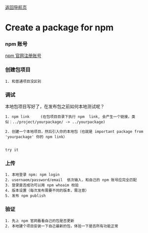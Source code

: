 [返回导航页](https://cqzhen.github.io/blog.html "导航页面")

#  Create a package for npm

### npm 账号

[npm 官网注册账号](https://www.npmjs.com/)

### 创建包项目

    1. 和普通项目没区别

### 调试
本地包项目写好了，在发布包之前如何本地测试呢？

    1. npm link     (在包项目目录下执行 npm  link, 会产生一个链接，类似：../project/yourpackage/ -> ../yourpackage)
    
    2. 创建一个本地项目，然后引入你的本地包（也就是 important package from 'yourpackage' 你的 npm link）

```

try it

```

### 上传

    1. 本地登录 npm: npm login
    2. usernaem/password/email  依次输入，和自己的 npm 账号应完全匹配
    3. 登录是否成功可以用 npm whoaim 校验
    4. 版本设置（每次发布需要不同的版本，需注意）
    5. 发布 npm publish

### 验证

    1. 先上 npm 官网看看自己的包是否更新
    2. 本地建个项目安装一下自己最新的包，体验一下是否所有功能正常
